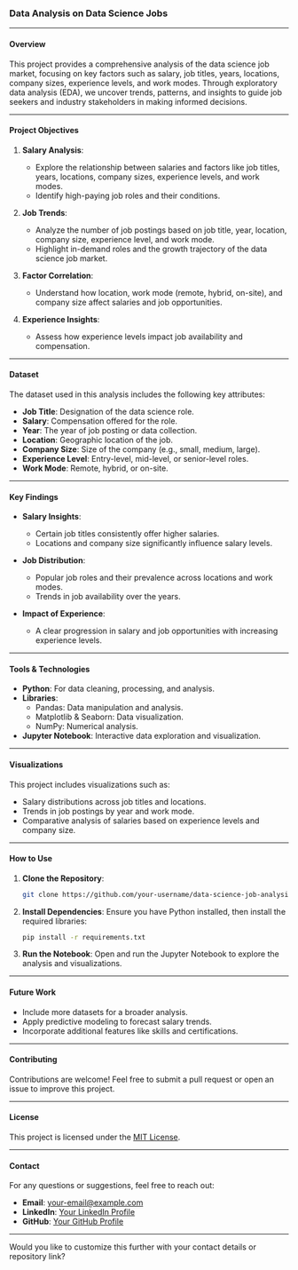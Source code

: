 ### **Data Analysis on Data Science Jobs**

---

#### **Overview**

This project provides a comprehensive analysis of the data science job market, focusing on key factors such as salary, job titles, years, locations, company sizes, experience levels, and work modes. Through exploratory data analysis (EDA), we uncover trends, patterns, and insights to guide job seekers and industry stakeholders in making informed decisions.

---

#### **Project Objectives**

1. **Salary Analysis**:
   - Explore the relationship between salaries and factors like job titles, years, locations, company sizes, experience levels, and work modes.
   - Identify high-paying job roles and their conditions.

2. **Job Trends**:
   - Analyze the number of job postings based on job title, year, location, company size, experience level, and work mode.
   - Highlight in-demand roles and the growth trajectory of the data science job market.

3. **Factor Correlation**:
   - Understand how location, work mode (remote, hybrid, on-site), and company size affect salaries and job opportunities.

4. **Experience Insights**:
   - Assess how experience levels impact job availability and compensation.

---

#### **Dataset**

The dataset used in this analysis includes the following key attributes:
- **Job Title**: Designation of the data science role.
- **Salary**: Compensation offered for the role.
- **Year**: The year of job posting or data collection.
- **Location**: Geographic location of the job.
- **Company Size**: Size of the company (e.g., small, medium, large).
- **Experience Level**: Entry-level, mid-level, or senior-level roles.
- **Work Mode**: Remote, hybrid, or on-site.

---

#### **Key Findings**

- **Salary Insights**:
  - Certain job titles consistently offer higher salaries.
  - Locations and company size significantly influence salary levels.

- **Job Distribution**:
  - Popular job roles and their prevalence across locations and work modes.
  - Trends in job availability over the years.

- **Impact of Experience**:
  - A clear progression in salary and job opportunities with increasing experience levels.

---

#### **Tools & Technologies**

- **Python**: For data cleaning, processing, and analysis.
- **Libraries**: 
  - Pandas: Data manipulation and analysis.
  - Matplotlib & Seaborn: Data visualization.
  - NumPy: Numerical analysis.
- **Jupyter Notebook**: Interactive data exploration and visualization.

---

#### **Visualizations**

This project includes visualizations such as:
- Salary distributions across job titles and locations.
- Trends in job postings by year and work mode.
- Comparative analysis of salaries based on experience levels and company size.

---

#### **How to Use**

1. **Clone the Repository**:
   ```bash
   git clone https://github.com/your-username/data-science-job-analysis.git
   ```

2. **Install Dependencies**:
   Ensure you have Python installed, then install the required libraries:
   ```bash
   pip install -r requirements.txt
   ```

3. **Run the Notebook**:
   Open and run the Jupyter Notebook to explore the analysis and visualizations.

---

#### **Future Work**

- Include more datasets for a broader analysis.
- Apply predictive modeling to forecast salary trends.
- Incorporate additional features like skills and certifications.

---

#### **Contributing**

Contributions are welcome! Feel free to submit a pull request or open an issue to improve this project.

---

#### **License**

This project is licensed under the [MIT License](LICENSE).

---

#### **Contact**

For any questions or suggestions, feel free to reach out:
- **Email**: your-email@example.com
- **LinkedIn**: [Your LinkedIn Profile](https://linkedin.com/in/your-profile)
- **GitHub**: [Your GitHub Profile](https://github.com/your-username)

---

Would you like to customize this further with your contact details or repository link?
